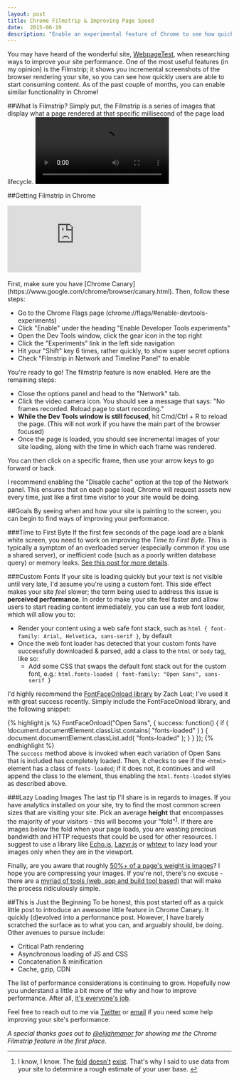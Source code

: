 ```yaml
---
layout: post
title: Chrome Filmstrip & Improving Page Speed
date:  2015-06-19
description: "Enable an experimental feature of Chrome to see how quickly your site is loading."
---
```


You may have heard of the wonderful site, [WebpageTest](http://webpagetest.org), when researching ways to improve your site performance. One of the most useful features (in my opinion) is the Filmstrip; it shows you incremental screenshots of the browser rendering your site, so you can see how quickly users are able to start consuming content. As of the past couple of months, you can enable similar functionality in Chrome!
<!--more-->

##What Is Filmstrip?
Simply put, the Filmstrip is a series of images that display what a page rendered at that specific millisecond of the page load lifecycle.
<video src="/assets/videos/chrome-filmstrip/filmstrip.mp4" preload autoplay loop></video>

##Getting Filmstrip in Chrome

<div class="iframe-container">
	<iframe src="https://www.youtube.com/embed/5HZWE8-V-Fo?rel=0&amp;showinfo=0" frameborder="0" allowfullscreen></iframe>
</div>
<br>
First, make sure you have [Chrome Canary](https://www.google.com/chrome/browser/canary.html). Then, follow these steps:

* Go to the Chrome Flags page (chrome://flags/#enable-devtools-experiments)
* Click "Enable" under the heading "Enable Developer Tools experiments"
* Open the Dev Tools window, click the gear icon in the top right
* Click the "Experiments" link in the left side navigation
* Hit your "Shift" key 6 times, rather quickly, to show super secret options
* Check "Filmstrip in Network and Timeline Panel" to enable

You're ready to go! The filmstrip feature is now enabled. Here are the remaining steps:

* Close the options panel and head to the "Network" tab.
* Click the video camera icon. You should see a message that says: "No frames recorded. Reload page to start recording."
* **While the Dev Tools window is still focused**, hit Cmd/Ctrl + R to reload the page. (This will not work if you have the main part of the browser focused)
* Once the page is loaded, you should see incremental images of your site loading, along with the time in which each frame was rendered.

You can then click on a specific frame, then use your arrow keys to go forward or back.

I recommend enabling the "Disable cache" option at the top of the Network panel. This ensures that on each page load, Chrome will request assets new every time, just like a first time visitor to your site would be doing.

##Goals
By seeing when and how your site is painting to the screen, you can begin to find ways of improving your performance.

###Time to First Byte
If the first few seconds of the page load are a blank white screen, you need to work on improving the _Time to First Byte_. This is typically a symptom of an overloaded server (especially common if you use a shared server), or inefficient code (such as a poorly written database query) or memory leaks. [See this post for more details](http://www.websiteoptimization.com/speed/tweak/time-to-first-byte/).

###Custom Fonts
If your site is loading quickly but your text is not visible until very late, I'd assume you're using a custom font. This side effect makes your site _feel_ slower; the term being used to address this issue is **perceived performance**. In order to make your site feel faster and allow users to start reading content immediately, you can use a web font loader, which will allow you to:

* Render your content using a web safe font stack, such as `html { font-family: Arial, Helvetica, sans-serif }`, by default
* Once the web font loader has detected that your custom fonts have successfully downloaded & parsed, add a class to the `html` or `body` tag, like so:
    * Add some CSS that swaps the default font stack out for the custom font, e.g.: `html.fonts-loaded { font-family: "Open Sans", sans-serif }`

I'd highly recommend the [FontFaceOnload library](https://github.com/zachleat/font-family-reunion/blob/master/test/lib/fontfaceonload.js) by Zach Leat; I've used it with great success recently. Simply include the FontFaceOnload library, and the following snippet:

{% highlight js %}
FontFaceOnload("Open Sans", {
  success: function() {
    if ( !document.documentElement.classList.contains( "fonts-loaded" ) ) {
      document.documentElement.classList.add( "fonts-loaded" );
    }
  }
});
{% endhighlight %}<br>
The `success` method above is invoked when each variation of Open Sans that is included has completely loaded. Then, it checks to see if the `<html>` element has a class of `fonts-loaded`; if it does not, it continues and will append the class to the element, thus enabling the `html.fonts-loaded` styles as described above.

###Lazy Loading Images
The last tip I'll share is in regards to images. If you have analytics installed on your site, try to find the most common screen sizes that are visiting your site. Pick an average **height** that encompasses the majority of your visitors - this will become your "fold"<sup><a name="fold-link" href="#fold">1</a></sup>. If there are images below the fold when your page loads, you are wasting precious bandwidth and HTTP requests that could be used for other resources. I suggest to use a library like [Echo.js](https://github.com/toddmotto/echo), [Lazyr.js](https://github.com/callmecavs/layzr.js/tree/master) or [whtevr](https://github.com/callumacrae/whtevr) to lazy load your images only when they are in the viewport.

Finally, are you aware that roughly [50%+ of a page's weight is images](http://www.webperformancetoday.com/2014/12/02/page-bloat-update-average-top-1000-web-page-1795-kb-size/)? I hope you are compressing your images. If you're not, there's no excuse - there are a [myriad of tools (web, app and build tool based)](http://addyosmani.com/blog/image-optimization-tools/) that will make the process ridiculously simple.

##This is Just the Beginning
To be honest, this post started off as a quick little post to introduce an awesome little feature in Chrome Canary. It quickly (d)evolved into a performance post. However, I have barely scratched the surface as to what you can, and arguably should, be doing. Other avenues to pursue include:

* Critical Path rendering
* Asynchronous loading of JS and CSS
* Concatenation & minification
* Cache, gzip, CDN

The list of performance considerations is continuing to grow. Hopefully now you understand a little a bit more of the why and how to improve performance. After all, [it's everyone's job](http://alistapart.com/article/improving-ux-through-front-end-performance).

Feel free to reach out to me via [Twitter](https://twitter.com/damon_bauer) or [email](mailto:hello@damonbauer.me) if you need some help improving your site's performance.

_A special thanks goes out to [@elijahmanor](http://twitter.com/elijahmanor) for showing me the Chrome Filmstrip feature in the first place._

<hr class="footnote-separator">

<a name="fold"></a>

1. I know, I know. The [fold](http://thereisnopagefold.com/) [doesn't](http://iampaddy.com/lifebelow600/) [exist](http://www.lukew.com/ff/entry.asp?1946). That's why I said to use data from your site to determine a rough estimate of your user base. [&#8617;](#fold-link)
